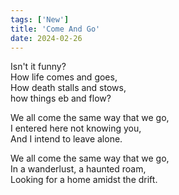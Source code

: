 ```yaml
---
tags: ['New']
title: 'Come And Go'
date: 2024-02-26
---
```


Isn't it funny?  
How life comes and goes,  
How death stalls and stows,  
how things eb and flow?

We all come the same way that we go,  
I entered here not knowing you,  
And I intend to leave alone.

We all come the same way that we go,  
In a wanderlust, a haunted roam,  
Looking for a home amidst the drift.
